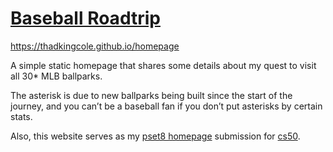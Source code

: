 # [Baseball Roadtrip](https://thadkingcole.github.io/homepage)

<https://thadkingcole.github.io/homepage>

A simple static homepage that shares some details about my quest to visit all 30\* MLB ballparks.

The asterisk is due to new ballparks being built since the start of the journey, and you can’t be a baseball fan if you don’t put asterisks by certain stats.

Also, this website serves as my [pset8 homepage](https://cs50.harvard.edu/x/2021/psets/8/homepage/) submission for [cs50](https://cs50.harvard.edu/x/2021/).
